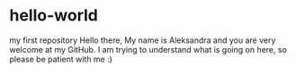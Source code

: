 # hello-world
my first repository
Hello there,
My name is Aleksandra and you are very welcome at my GitHub.
I am trying to understand what is going on here, so please be patient with me :)
